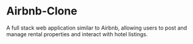 # Airbnb-Clone
 A full stack web application similar to Airbnb, allowing users to post and manage rental properties and interact with hotel listings.
